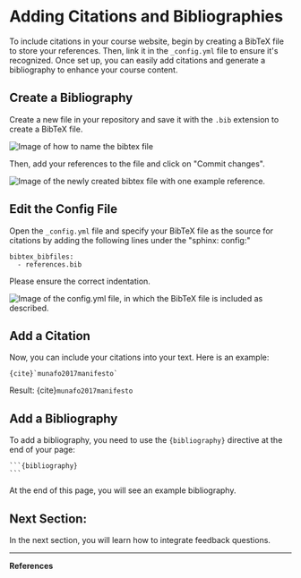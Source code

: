 # Adding Citations and Bibliographies

To include citations in your course website, begin by creating a BibTeX file to store your references. Then, link it in the `_config.yml` file to ensure it's recognized. Once set up, you can easily add citations and generate a bibliography to enhance your course content.

## Create a Bibliography

Create a new file in your repository and save it with the `.bib` extension to create a BibTeX file. 

![Image of how to name the bibtex file](../../static/bib-file-name.jpg)

Then, add your references to the file and click on "Commit changes".

![Image of the newly created bibtex file with one example reference.](../../static/bib-file.png)


## Edit the Config File

Open the `_config.yml` file and specify your BibTeX file as the source for citations by adding the following lines under the "sphinx: config:" 
```
bibtex_bibfiles:
  - references.bib
``` 
Please ensure the correct indentation.

![Image of the config.yml file, in which the BibTeX file is included as described.](../../static/config_bibtex.png)

## Add a Citation
Now, you can include your citations into your text. Here is an example:

```
{cite}`munafo2017manifesto`
```

Result:
{cite}`munafo2017manifesto`

## Add a Bibliography 

To add a bibliography, you need to use the `{bibliography}` directive at the end of your page: 
````
```{bibliography}
```
````
At the end of this page, you will see an example bibliography.


## Next Section:
In the next section, you will learn how to integrate feedback questions.

----

**References**
```{bibliography} 
```

